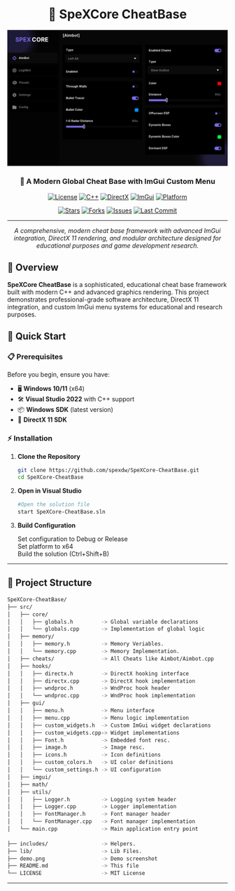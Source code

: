 <div align="center">

# 🎯 SpeXCore CheatBase

<img src="demo.png" alt="SpeXCore CheatBase Demo" width="600"/>

### 🚀 A Modern Global Cheat Base with ImGui Custom Menu

[![License](https://img.shields.io/badge/License-MIT-blue.svg?style=for-the-badge)](LICENSE)
[![C++](https://img.shields.io/badge/C++-00599C?style=for-the-badge&logo=c%2B%2B&logoColor=white)](https://isocpp.org/)
[![DirectX](https://img.shields.io/badge/DirectX-11-green?style=for-the-badge&logo=microsoft&logoColor=white)](https://docs.microsoft.com/en-us/windows/win32/directx)
[![ImGui](https://img.shields.io/badge/ImGui-1.89-orange?style=for-the-badge&logo=c%2B%2B&logoColor=white)](https://github.com/ocornut/imgui)
[![Platform](https://img.shields.io/badge/Platform-Windows-lightgrey?style=for-the-badge&logo=windows&logoColor=white)](https://www.microsoft.com/windows/)

[![Stars](https://img.shields.io/github/stars/spexdw/SpeXCore-CheatBase?style=for-the-badge&logo=github)](https://github.com/spexdw/SpeXCore-CheatBase/stargazers)
[![Forks](https://img.shields.io/github/forks/spexdw/SpeXCore-CheatBase?style=for-the-badge&logo=github)](https://github.com/spexdw/SpeXCore-CheatBase/network/members)
[![Issues](https://img.shields.io/github/issues/spexdw/SpeXCore-CheatBase?style=for-the-badge&logo=github)](https://github.com/spexdw/SpeXCore-CheatBase/issues)
[![Last Commit](https://img.shields.io/github/last-commit/spexdw/SpeXCore-CheatBase?style=for-the-badge&logo=github)](https://github.com/spexdw/SpeXCore-CheatBase/commits)

---

*A comprehensive, modern cheat base framework with advanced ImGui integration, DirectX 11 rendering, and modular architecture designed for educational purposes and game development research.*

</div>

## 🌟 Overview

**SpeXCore CheatBase** is a sophisticated, educational cheat base framework built with modern C++ and advanced graphics rendering. This project demonstrates professional-grade software architecture, DirectX 11 integration, and custom ImGui menu systems for educational and research purposes.


## 🚀 Quick Start

### 📋 Prerequisites

Before you begin, ensure you have:

- 🖥️ **Windows 10/11** (x64)
- 🛠️ **Visual Studio 2022** with C++ support
- 📦 **Windows SDK** (latest version)
- 🎯 **DirectX 11 SDK**

### ⚡ Installation

1. **Clone the Repository**
   ```bash
   git clone https://github.com/spexdw/SpeXCore-CheatBase.git
   cd SpeXCore-CheatBase
   ```
2. **Open in Visual Studio**
   ```bash
   #Open the solution file
   start SpeXCore-CheatBase.sln
   ```
3. **Build Configuration**
   <p>
   Set configuration to Debug or Release <br>
   Set platform to x64 <br>
   Build the solution (Ctrl+Shift+B)</p>


---

## 📁 Project Structure
```bash
SpeXCore-CheatBase/
├── src/
│   ├── core/
│   │   ├── globals.h         -> Global variable declarations
│   │   └── globals.cpp       -> Implementation of global logic
│   ├── memory/
│   │   ├── memory.h          -> Memory Veriables.
│   │   └── memory.cpp        -> Memory Implementation.
│   ├── cheats/               -> All Cheats like Aimbot/Aimbot.cpp
│   ├── hooks/
│   │   ├── directx.h         -> DirectX hooking interface
│   │   ├── directx.cpp       -> DirectX hook implementation
│   │   ├── wndproc.h         -> WndProc hook header
│   │   └── wndproc.cpp       -> WndProc hook implementation
│   ├── gui/
│   │   ├── menu.h            -> Menu interface
│   │   ├── menu.cpp          -> Menu logic implementation
│   │   ├── custom_widgets.h  -> Custom ImGui widget declarations
│   │   ├── custom_widgets.cpp-> Widget implementations
│   │   ├── Font.h            -> Embedded font resc.
│   │   ├── image.h           -> Image resc.
│   │   ├── icons.h           -> Icon definitions 
│   │   ├── custom_colors.h   -> UI color definitions
│   │   └── custom_settings.h -> UI configuration
│   ├── imgui/
│   ├── math/
│   ├── utils/
│   │   ├── Logger.h          -> Logging system header
│   │   ├── Logger.cpp        -> Logger implementation
│   │   ├── FontManager.h     -> Font manager header
│   │   └── FontManager.cpp   -> Font manager implementation
│   └── main.cpp              -> Main application entry point

├── includes/                 -> Helpers.
├── lib/                      -> Lib Files.
├── demo.png                  -> Demo screenshot
├── README.md                 -> This file
└── LICENSE                   -> MIT License
```
---
